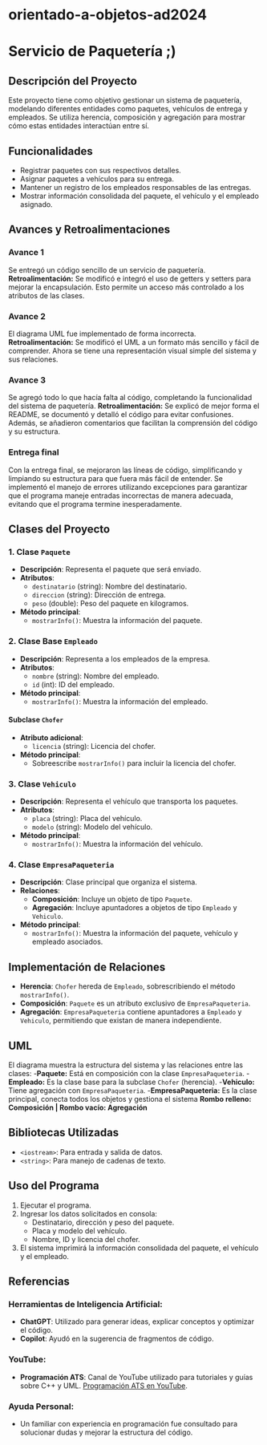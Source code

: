 # orientado-a-objetos-ad2024

# Servicio de Paquetería ;)

## Descripción del Proyecto
Este proyecto tiene como objetivo gestionar un sistema de paquetería, modelando diferentes entidades como paquetes, vehículos de entrega y empleados. Se utiliza herencia, composición y agregación para mostrar cómo estas entidades interactúan entre sí.

## Funcionalidades
- Registrar paquetes con sus respectivos detalles.
- Asignar paquetes a vehículos para su entrega.
- Mantener un registro de los empleados responsables de las entregas.
- Mostrar información consolidada del paquete, el vehículo y el empleado asignado.

## Avances y Retroalimentaciones
### Avance 1
Se entregó un código sencillo de un servicio de paquetería.
**Retroalimentación:**
Se modificó e integró el uso de getters y setters para mejorar la encapsulación. Esto permite un acceso más controlado a los atributos de las clases.

### Avance 2
El diagrama UML fue implementado de forma incorrecta.
**Retroalimentación:**
Se modificó el UML a un formato más sencillo y fácil de comprender. Ahora se tiene una representación visual simple del sistema y sus relaciones.

### Avance 3
Se agregó todo lo que hacía falta al código, completando la funcionalidad del sistema de paquetería.
**Retroalimentación:**
Se explicó de mejor forma el README, se documentó y detalló el código para evitar confusiones. Además, se añadieron comentarios que facilitan la comprensión del código y su estructura.

### Entrega final
Con la entrega final, se mejoraron las líneas de código, simplificando y limpiando su estructura para que fuera más fácil de entender.
Se implementó el manejo de errores utilizando excepciones para garantizar que el programa maneje entradas incorrectas de manera adecuada, evitando que el programa termine inesperadamente.

## Clases del Proyecto
### 1. Clase `Paquete`
- **Descripción**: Representa el paquete que será enviado.
- **Atributos**:
  - `destinatario` (string): Nombre del destinatario.
  - `direccion` (string): Dirección de entrega.
  - `peso` (double): Peso del paquete en kilogramos.
- **Método principal**:
  - `mostrarInfo()`: Muestra la información del paquete.

### 2. Clase Base `Empleado`
- **Descripción**: Representa a los empleados de la empresa.
- **Atributos**:
  - `nombre` (string): Nombre del empleado.
  - `id` (int): ID del empleado.
- **Método principal**:
  - `mostrarInfo()`: Muestra la información del empleado.

#### Subclase `Chofer`
- **Atributo adicional**:
  - `licencia` (string): Licencia del chofer.
- **Método principal**:
  - Sobreescribe `mostrarInfo()` para incluir la licencia del chofer.

### 3. Clase `Vehiculo`
- **Descripción**: Representa el vehículo que transporta los paquetes.
- **Atributos**:
  - `placa` (string): Placa del vehículo.
  - `modelo` (string): Modelo del vehículo.
- **Método principal**:
  - `mostrarInfo()`: Muestra la información del vehículo.

### 4. Clase `EmpresaPaqueteria`
- **Descripción**: Clase principal que organiza el sistema.
- **Relaciones**:
  - **Composición**: Incluye un objeto de tipo `Paquete`.
  - **Agregación**: Incluye apuntadores a objetos de tipo `Empleado` y `Vehiculo`.
- **Método principal**:
  - `mostrarInfo()`: Muestra la información del paquete, vehículo y empleado asociados.

## Implementación de Relaciones
- **Herencia**: `Chofer` hereda de `Empleado`, sobrescribiendo el método `mostrarInfo()`.
- **Composición**: `Paquete` es un atributo exclusivo de `EmpresaPaqueteria`.
- **Agregación**: `EmpresaPaqueteria` contiene apuntadores a `Empleado` y `Vehiculo`, permitiendo que existan de manera independiente.

## UML
El diagrama muestra la estructura del sistema y las relaciones entre las clases:
-**Paquete:** Está en composición con la clase `EmpresaPaqueteria`.
-**Empleado:** Es la clase base para la subclase `Chofer` (herencia).
-**Vehiculo:** Tiene agregación con `EmpresaPaqueteria`.
-**EmpresaPaqueteria:** Es la clase principal, conecta todos los objetos y gestiona el sistema
**Rombo relleno: Composición | Rombo vacío: Agregación**

## Bibliotecas Utilizadas
- `<iostream>`: Para entrada y salida de datos.
- `<string>`: Para manejo de cadenas de texto.

## Uso del Programa
1. Ejecutar el programa.
2. Ingresar los datos solicitados en consola:
   - Destinatario, dirección y peso del paquete.
   - Placa y modelo del vehículo.
   - Nombre, ID y licencia del chofer.
3. El sistema imprimirá la información consolidada del paquete, el vehículo y el empleado.

## Referencias
### Herramientas de Inteligencia Artificial:
  - **ChatGPT**: Utilizado para generar ideas, explicar conceptos y optimizar el código.
  - **Copilot**: Ayudó en la sugerencia de fragmentos de código.
### YouTube:
  - **Programación ATS**: Canal de YouTube utilizado para tutoriales y guías sobre C++ y UML.
   [Programación ATS en YouTube](https://www.youtube.com/c/Programaci%C3%B3nATS).
### Ayuda Personal:
  - Un familiar con experiencia en programación fue consultado para solucionar dudas y mejorar la estructura del código.
